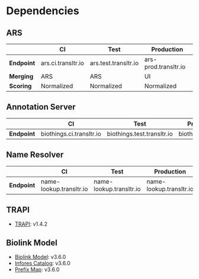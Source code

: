 # Dependencies
## ARS
||**CI**|**Test**|**Production**|
|-|-|-|-|
|**Endpoint**|ars.ci.transltr.io|ars.test.transltr.io|ars-prod.transltr.io|
|**Merging**|ARS|ARS|UI|
|**Scoring**|Normalized|Normalized|Normalized|
## Annotation Server
||**CI**|**Test**|**Production**|
|-|-|-|-|
|**Endpoint**|biothings.ci.transltr.io|biothings.test.transltr.io|biothings.ncats.io|
## Name Resolver
||**CI**|**Test**|**Production**|
|-|-|-|-|
|**Endpoint**|name-lookup.transltr.io|name-lookup.transltr.io|name-lookup.transltr.io|
## TRAPI
* [TRAPI](https://github.com/NCATSTranslator/ReasonerAPI/tree/v1.4.2): v1.4.2
## Biolink Model
* [Biolink Model](https://github.com/biolink/biolink-model/blob/v3.6.0/biolink-model.yaml): v3.6.0
* [Infores Catalog](https://github.com/biolink/biolink-model/blob/v3.6.0/infores_catalog.yaml): v3.6.0
* [Prefix Map](https://github.com/biolink/biolink-model/blob/v3.6.0/prefix-map/biolink-model-prefix-map.json): v3.6.0
